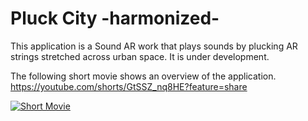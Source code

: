 # Pluck City -harmonized-
This application is a Sound AR work that plays sounds by plucking AR strings stretched across urban space. It is under development.

The following short movie shows an overview of the application.  
https://youtube.com/shorts/GtSSZ_nq8HE?feature=share

[![Short Movie](https://user-images.githubusercontent.com/63796528/206895271-27d055df-2d9f-422d-95cd-cf8af049de32.png)](https://youtube.com/shorts/GtSSZ_nq8HE?feature=share)
